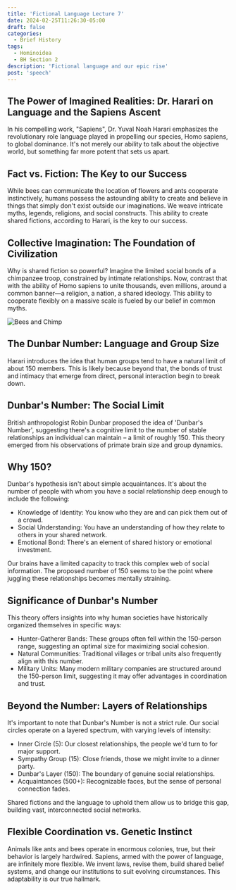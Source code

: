 ```yaml
---
title: 'Fictional Language Lecture 7'
date: 2024-02-25T11:26:30-05:00
draft: false
categories:
  - Brief History
tags:
  - Hominoidea
  - BH Section 2
description: 'Fictional language and our epic rise'
post: 'speech'
---
```


## The Power of Imagined Realities: Dr. Harari on Language and the Sapiens Ascent

In his compelling work, "Sapiens", Dr. Yuval Noah Harari emphasizes the revolutionary role language played in propelling our species, Homo sapiens, to global dominance. It's not merely our ability to talk about the objective world, but something far more potent that sets us apart.

## Fact vs. Fiction: The Key to our Success

While bees can communicate the location of flowers and ants cooperate instinctively, humans possess the astounding ability to create and believe in things that simply don't exist outside our imaginations. We weave intricate myths, legends, religions, and social constructs. This ability to create shared fictions, according to Harari, is the key to our success.

## Collective Imagination: The Foundation of Civilization

Why is shared fiction so powerful? Imagine the limited social bonds of a chimpanzee troop, constrained by intimate relationships. Now, contrast that with the ability of Homo sapiens to unite thousands, even millions, around a common banner—a religion, a nation, a shared ideology. This ability to cooperate flexibly on a massive scale is fueled by our belief in common myths.

![Bees and Chimp](/image/bees_chimp.jpg)

## The Dunbar Number: Language and Group Size

Harari introduces the idea that human groups tend to have a natural limit of about 150 members. This is likely because beyond that, the bonds of trust and intimacy that emerge from direct, personal interaction begin to break down.

## Dunbar's Number: The Social Limit

British anthropologist Robin Dunbar proposed the idea of 'Dunbar's Number', suggesting there's a cognitive limit to the number of stable relationships an individual can maintain – a limit of roughly 150. This theory emerged from his observations of primate brain size and group dynamics.

## Why 150?

Dunbar's hypothesis isn't about simple acquaintances. It's about the number of people with whom you have a social relationship deep enough to include the following:

- Knowledge of Identity: You know who they are and can pick them out of a crowd.
- Social Understanding: You have an understanding of how they relate to others in your shared network.
- Emotional Bond: There's an element of shared history or emotional investment.

Our brains have a limited capacity to track this complex web of social information. The proposed number of 150 seems to be the point where juggling these relationships becomes mentally straining.

## Significance of Dunbar's Number

This theory offers insights into why human societies have historically organized themselves in specific ways:

- Hunter-Gatherer Bands: These groups often fell within the 150-person range, suggesting an optimal size for maximizing social cohesion.
- Natural Communities: Traditional villages or tribal units also frequently align with this number.
- Military Units: Many modern military companies are structured around the 150-person limit, suggesting it may offer advantages in coordination and trust.

## Beyond the Number: Layers of Relationships

It's important to note that Dunbar's Number is not a strict rule. Our social circles operate on a layered spectrum, with varying levels of intensity:

- Inner Circle (5): Our closest relationships, the people we'd turn to for major support.
- Sympathy Group (15): Close friends, those we might invite to a dinner party.
- Dunbar's Layer (150): The boundary of genuine social relationships.
- Acquaintances (500+): Recognizable faces, but the sense of personal connection fades.

Shared fictions and the language to uphold them allow us to bridge this gap, building vast, interconnected social networks.

## Flexible Coordination vs. Genetic Instinct

Animals like ants and bees operate in enormous colonies, true, but their behavior is largely hardwired. Sapiens, armed with the power of language, are infinitely more flexible. We invent laws, revise them, build shared belief systems, and change our institutions to suit evolving circumstances. This adaptability is our true hallmark.
